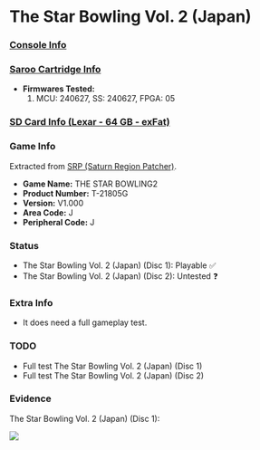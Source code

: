 # The Star Bowling Vol. 2 (Japan)

### [Console Info](../../../../Info/Consoles/VA13/README.md)

### [Saroo Cartridge Info](../../../../Info/Cartridges/GuangzhouSanStarOnlineShop/1.6/README.md)

- <b>Firmwares Tested:</b>
  1. MCU: 240627, SS: 240627, FPGA: 05

### [SD Card Info (Lexar - 64 GB - exFat)](../../../../Info/SdCards/Lexar/64GB/exfat/README.md)

### Game Info

Extracted from [SRP (Saturn Region Patcher)](https://segaxtreme.net/resources/saturn-region-patcher.81/download).

- <b>Game Name:</b> THE STAR BOWLING2
- <b>Product Number:</b> T-21805G
- <b>Version:</b> V1.000
- <b>Area Code:</b> J
- <b>Peripheral Code:</b> J

### Status

- The Star Bowling Vol. 2 (Japan) (Disc 1): Playable :white_check_mark:
- The Star Bowling Vol. 2 (Japan) (Disc 2): Untested :question:

### Extra Info

- It does need a full gameplay test.

### TODO

- Full test The Star Bowling Vol. 2 (Japan) (Disc 1)
- Full test The Star Bowling Vol. 2 (Japan) (Disc 2)

### Evidence

The Star Bowling Vol. 2 (Japan) (Disc 1):

[![](https://img.youtube.com/vi/zBtEu1u3WYE/0.jpg)](https://www.youtube.com/watch?v=zBtEu1u3WYE)
